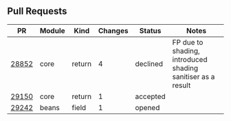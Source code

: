 ## Pull Requests


| PR        | Module |  Kind |  Changes |  Status | Notes |
|-----------|--------|--------|--------|--------|--------|
| [28852](https://github.com/spring-projects/spring-framework/pull/28852)| core | return | 4 | declined| FP due to shading, introduced shading sanitiser as a result|
| [29150](https://github.com/spring-projects/spring-framework/pull/29150)      | core   | return | 1 | accepted | |
| [29242](https://github.com/spring-projects/spring-framework/pull/29242)      | beans   | field | 1 | opened | |





